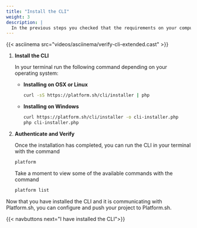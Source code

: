 ```yaml
---
title: "Install the CLI"
weight: 3
description: |
  In the previous steps you checked that the requirements on your computer were met and configured an SSH key on your Platform.sh account. Now all we have to do is install the CLI and you can access your projects from the command line.
---
```


{{< asciinema src="videos/asciinema/verify-cli-extended.cast" >}}

1. **Install the CLI**

    In your terminal run the following command depending on your operating system:

    * **Installing on OSX or Linux**

       ```bash
       curl -sS https://platform.sh/cli/installer | php
       ```

    * **Installing on Windows**

       ```bash
       curl https://platform.sh/cli/installer -o cli-installer.php
       php cli-installer.php
       ```

2. **Authenticate and Verify**

   Once the installation has completed, you can run the CLI in your terminal with the command

   ```bash
   platform
   ```

   Take a moment to view some of the available commands with the command

   ```bash
   platform list
   ```

Now that you have installed the CLI and it is communicating with Platform.sh, you can configure and push your project to Platform.sh.

{{< navbuttons next="I have installed the CLI">}}
